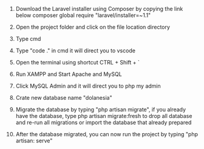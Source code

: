 1. Download the Laravel installer using Composer by copying the link below
	composer global require "laravel/installer=~1.1"

2. Open the project folder and click on the file location directory
3. Type cmd
4. Type "code ." in cmd it will direct you to vscode
5. Open the terminal using shortcut CTRL + Shift + `
6. Run XAMPP and Start Apache and MySQL
7. Click MySQL Admin and it will direct you to php my admin
8. Crate new database name "dolanesia"
9. Migrate the database by typing "php artisan migrate", if you already have the database, type php artisan migrate:fresh to drop all database and re-run all migrations
or import the database that already prepared
10. After the database migrated, you can now run the project by typing "php artisan: serve"
